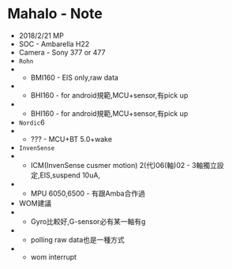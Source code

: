 # Mahalo - Note
- 2018/2/21 MP
- SOC - Ambarella H22
- Camera - Sony 377 or 477
- `Rohn`
- - BMI160 - EIS only,raw data
- - BHI160 - for android規範,MCU+sensor,有pick up
- - BHI160 - for android規範,MCU+sensor,有pick up
- `Nordic`6
- - ??? - MCU+BT 5.0+wake
- `InvenSense`
- - ICM(InvenSense cusmer motion) 2(代)06(軸)02 - 3軸獨立設定,EIS,suspend 10uA,
- - MPU 6050,6500 - 有跟Amba合作過
- WOM建議
- - Gyro比較好,G-sensor必有某一軸有g
- - polling raw data也是一種方式
- - wom interrupt
